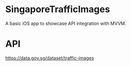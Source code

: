 # SingaporeTrafficImages

A basic iOS app to showcase API integration with MVVM.

# API
https://data.gov.sg/dataset/traffic-images

